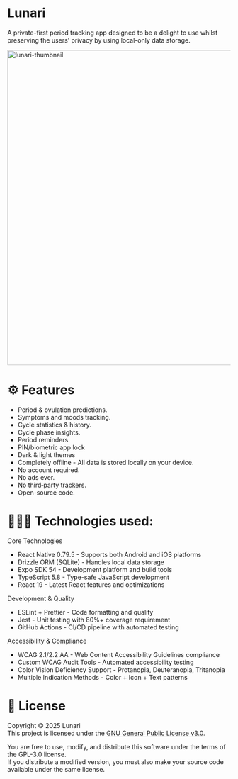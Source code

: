 # Lunari

A private-first period tracking app designed to be a delight to use whilst preserving the users’ privacy by using local-only data storage.

<img width="1116" height="711" alt="lunari-thumbnail" src="https://github.com/user-attachments/assets/6930cc7d-a914-4433-91b8-58f464442200" />

# ⚙️ Features

- Period & ovulation predictions.
- Symptoms and moods tracking.
- Cycle statistics & history.
- Cycle phase insights.
- Period reminders.
- PIN/biometric app lock
- Dark & light themes
- Completely offline - All data is stored locally on your device.
- No account required.
- No ads ever.
- No third‑party trackers.
- Open-source code.

# 👩🏻‍💻 Technologies used:

Core Technologies

- React Native 0.79.5 - Supports both Android and iOS platforms
- Drizzle ORM (SQLite) - Handles local data storage
- Expo SDK 54 - Development platform and build tools
- TypeScript 5.8 - Type-safe JavaScript development
- React 19 - Latest React features and optimizations

Development & Quality

- ESLint + Prettier - Code formatting and quality
- Jest - Unit testing with 80%+ coverage requirement
- GitHub Actions - CI/CD pipeline with automated testing

Accessibility & Compliance

- WCAG 2.1/2.2 AA - Web Content Accessibility Guidelines compliance
- Custom WCAG Audit Tools - Automated accessibility testing
- Color Vision Deficiency Support - Protanopia, Deuteranopia, Tritanopia
- Multiple Indication Methods - Color + Icon + Text patterns

# 📄 License

Copyright © 2025 Lunari  
This project is licensed under the [GNU General Public License v3.0](LICENSE).

You are free to use, modify, and distribute this software under the terms of the GPL-3.0 license.  
If you distribute a modified version, you must also make your source code available under the same license.
